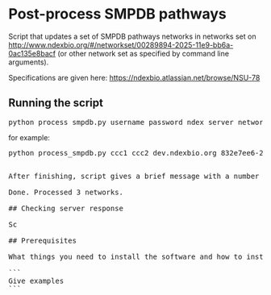 # Post-process SMPDB pathways

Script that updates a set of SMPDB pathways networks in networks set on http://www.ndexbio.org/#/networkset/00289894-2025-11e9-bb6a-0ac135e8bacf (or other network set as specified by command line arguments).

Specifications are given here: https://ndexbio.atlassian.net/browse/NSU-78

## Running the script

<pre>python process_smpdb.py username password ndex_server network_set_uuid smpdb_pathways_csv_file</pre>

for example:

<pre>python process_smpdb.py ccc1 ccc2 dev.ndexbio.org 832e7ee6-24df-11e9-a05d-525400c25d22 smpdb_pathways.csv<pre>

After finishing, script gives a brief message with a number of network processed, for example:

Done. Processed 3 networks.

## Checking server response

Sc

## Prerequisites

What things you need to install the software and how to install them

```
Give examples
```
